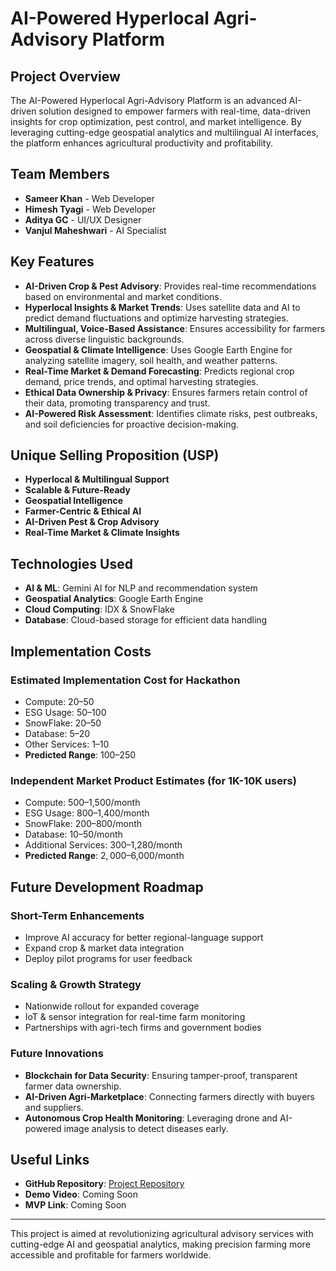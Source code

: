 # AI-Powered Hyperlocal Agri-Advisory Platform

## Project Overview

The AI-Powered Hyperlocal Agri-Advisory Platform is an advanced AI-driven solution designed to empower farmers with real-time, data-driven insights for crop optimization, pest control, and market intelligence. By leveraging cutting-edge geospatial analytics and multilingual AI interfaces, the platform enhances agricultural productivity and profitability.

## Team Members

- **Sameer Khan** - Web Developer
- **Himesh Tyagi** - Web Developer
- **Aditya GC** - UI/UX Designer
- **Vanjul Maheshwari** - AI Specialist

## Key Features

- **AI-Driven Crop & Pest Advisory**: Provides real-time recommendations based on environmental and market conditions.
- **Hyperlocal Insights & Market Trends**: Uses satellite data and AI to predict demand fluctuations and optimize harvesting strategies.
- **Multilingual, Voice-Based Assistance**: Ensures accessibility for farmers across diverse linguistic backgrounds.
- **Geospatial & Climate Intelligence**: Uses Google Earth Engine for analyzing satellite imagery, soil health, and weather patterns.
- **Real-Time Market & Demand Forecasting**: Predicts regional crop demand, price trends, and optimal harvesting strategies.
- **Ethical Data Ownership & Privacy**: Ensures farmers retain control of their data, promoting transparency and trust.
- **AI-Powered Risk Assessment**: Identifies climate risks, pest outbreaks, and soil deficiencies for proactive decision-making.

## Unique Selling Proposition (USP)

- **Hyperlocal & Multilingual Support**
- **Scalable & Future-Ready**
- **Geospatial Intelligence**
- **Farmer-Centric & Ethical AI**
- **AI-Driven Pest & Crop Advisory**
- **Real-Time Market & Climate Insights**

## Technologies Used

- **AI & ML**: Gemini AI for NLP and recommendation system
- **Geospatial Analytics**: Google Earth Engine
- **Cloud Computing**: IDX & SnowFlake
- **Database**: Cloud-based storage for efficient data handling

## Implementation Costs

### Estimated Implementation Cost for Hackathon

- Compute: $20–$50
- ESG Usage: $50–$100
- SnowFlake: $20–$50
- Database: $5–$20
- Other Services: $1–$10
- **Predicted Range**: $100–$250

### Independent Market Product Estimates (for 1K-10K users)

- Compute: $500–$1,500/month
- ESG Usage: $800–$1,400/month
- SnowFlake: $200–$800/month
- Database: $10–$50/month
- Additional Services: $300–$1,280/month
- **Predicted Range**: $2,000–$6,000/month

## Future Development Roadmap

### Short-Term Enhancements

- Improve AI accuracy for better regional-language support
- Expand crop & market data integration
- Deploy pilot programs for user feedback

### Scaling & Growth Strategy

- Nationwide rollout for expanded coverage
- IoT & sensor integration for real-time farm monitoring
- Partnerships with agri-tech firms and government bodies

### Future Innovations

- **Blockchain for Data Security**: Ensuring tamper-proof, transparent farmer data ownership.
- **AI-Driven Agri-Marketplace**: Connecting farmers directly with buyers and suppliers.
- **Autonomous Crop Health Monitoring**: Leveraging drone and AI-powered image analysis to detect diseases early.

## Useful Links

- **GitHub Repository**: [Project Repository](https://github.com/adi0900/Amalgum)
- **Demo Video**: Coming Soon
- **MVP Link**: Coming Soon

---

This project is aimed at revolutionizing agricultural advisory services with cutting-edge AI and geospatial analytics, making precision farming more accessible and profitable for farmers worldwide.
